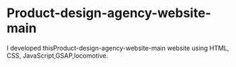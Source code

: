 # Product-design-agency-website-main
I developed thisProduct-design-agency-website-main website using HTML, CSS, JavaScript,GSAP,locomotive.

